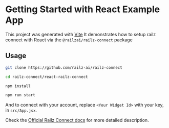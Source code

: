 # Getting Started with React Example App

This project was generated with [Vite](https://vitejs.dev/)
It demonstrates how to setup railz connect with React via the `@railzai/railz-connect` package

## Usage

```bash
git clone https://github.com/railz-ai/railz-connect

cd railz-connect/react-railz-connect

npm install

npm run start
```


And to connect with your account, replace `<Your Widget Id>` with your key, in `src/App.jsx`.

Check the [Official Railz Connect docs](https://docs.railz.ai/docs/railz-connect-overview)
for more detailed description.

